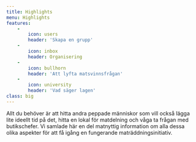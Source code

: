 ```yaml
---
title: Highlights
menu: Highlights
features:
    -
        icon: users
        header: 'Skapa en grupp'
    -
        icon: inbox
        header: Organisering
    -
        icon: bullhorn
        header: 'Att lyfta matsvinnsfrågan'
    -
        icon: university
        header: 'Vad säger lagen'
class: big
---
```


Allt du behöver är att hitta andra peppade människor som vill också lägga lite ideellt tid på det, hitta en lokal för matdelning och våga ta frågan med butikschefer. Vi samlade här en del matnyttig information om alla dessa olika aspekter för att få igång en fungerande maträddningsinitiativ.